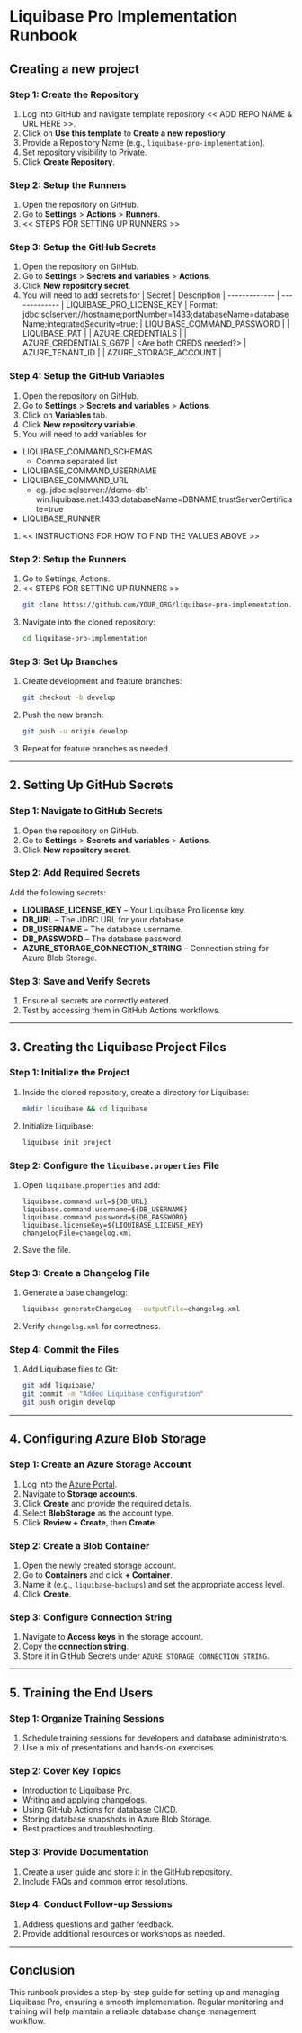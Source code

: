 # Liquibase Pro Implementation Runbook

## Creating a new project

### Step 1: Create the Repository
1. Log into GitHub and navigate template repository << ADD REPO NAME & URL HERE >>.
1. Click on **Use this template** to **Create a new repostiory**.
1. Provide a Repository Name (e.g., `liquibase-pro-implementation`).
1. Set repository visibility to Private.
1. Click **Create Repository**.

### Step 2: Setup the Runners
1. Open the repository on GitHub.
1. Go to **Settings** > **Actions** > **Runners**.
1. << STEPS FOR SETTING UP RUNNERS >>

### Step 3: Setup the GitHub Secrets
1. Open the repository on GitHub.
1. Go to **Settings** > **Secrets and variables** > **Actions**.
1. Click **New repository secret**.
1. You will need to add secrets for
| Secret        | Description
| ------------- | -------------
| LIQUIBASE_PRO_LICENSE_KEY | Format: jdbc:sqlserver://hostname;portNumber=1433;databaseName=databaseName;integratedSecurity=true;
| LIQUIBASE_COMMAND_PASSWORD | <Instructions on how to find>
| LIQUIBASE_PAT | <Instructions on how to find or generate>
| AZURE_CREDENTIALS | <Instructions on how to find and format>
| AZURE_CREDENTIALS_G67P | <Are both CREDS needed?>
| AZURE_TENANT_ID | <Instructions on how to find>
| AZURE_STORAGE_ACCOUNT | <Instructions on how to find>

### Step 4: Setup the GitHub Variables
1. Open the repository on GitHub.
1. Go to **Settings** > **Secrets and variables** > **Actions**.
1. Click on **Variables** tab.
1. Click **New repository variable**.
1. You will need to add variables for
  - LIQUIBASE_COMMAND_SCHEMAS
    - Comma separated list
  - LIQUIBASE_COMMAND_USERNAME
  - LIQUIBASE_COMMAND_URL
    - eg. jdbc:sqlserver://demo-db1-win.liquibase.net:1433;databaseName=DBNAME;trustServerCertificate=true
  - LIQUIBASE_RUNNER
1. << INSTRUCTIONS FOR HOW TO FIND THE VALUES ABOVE >>

### Step 2: Setup the Runners
1. Go to Settings, Actions.
2. << STEPS FOR SETTING UP RUNNERS >>
   ```sh
   git clone https://github.com/YOUR_ORG/liquibase-pro-implementation.git
   ```
3. Navigate into the cloned repository:
   ```sh
   cd liquibase-pro-implementation
   ```


### Step 3: Set Up Branches
1. Create development and feature branches:
   ```sh
   git checkout -b develop
   ```
2. Push the new branch:
   ```sh
   git push -u origin develop
   ```
3. Repeat for feature branches as needed.

---

## 2. Setting Up GitHub Secrets

### Step 1: Navigate to GitHub Secrets
1. Open the repository on GitHub.
2. Go to **Settings** > **Secrets and variables** > **Actions**.
3. Click **New repository secret**.

### Step 2: Add Required Secrets
Add the following secrets:
- **LIQUIBASE_LICENSE_KEY** – Your Liquibase Pro license key.
- **DB_URL** – The JDBC URL for your database.
- **DB_USERNAME** – The database username.
- **DB_PASSWORD** – The database password.
- **AZURE_STORAGE_CONNECTION_STRING** – Connection string for Azure Blob Storage.

### Step 3: Save and Verify Secrets
1. Ensure all secrets are correctly entered.
2. Test by accessing them in GitHub Actions workflows.

---

## 3. Creating the Liquibase Project Files

### Step 1: Initialize the Project
1. Inside the cloned repository, create a directory for Liquibase:
   ```sh
   mkdir liquibase && cd liquibase
   ```
2. Initialize Liquibase:
   ```sh
   liquibase init project
   ```

### Step 2: Configure the `liquibase.properties` File
1. Open `liquibase.properties` and add:
   ```properties
   liquibase.command.url=${DB_URL}
   liquibase.command.username=${DB_USERNAME}
   liquibase.command.password=${DB_PASSWORD}
   liquibase.licenseKey=${LIQUIBASE_LICENSE_KEY}
   changeLogFile=changelog.xml
   ```
2. Save the file.

### Step 3: Create a Changelog File
1. Generate a base changelog:
   ```sh
   liquibase generateChangeLog --outputFile=changelog.xml
   ```
2. Verify `changelog.xml` for correctness.

### Step 4: Commit the Files
1. Add Liquibase files to Git:
   ```sh
   git add liquibase/
   git commit -m "Added Liquibase configuration"
   git push origin develop
   ```

---

## 4. Configuring Azure Blob Storage

### Step 1: Create an Azure Storage Account
1. Log into the [Azure Portal](https://portal.azure.com).
2. Navigate to **Storage accounts**.
3. Click **Create** and provide the required details.
4. Select **BlobStorage** as the account type.
5. Click **Review + Create**, then **Create**.

### Step 2: Create a Blob Container
1. Open the newly created storage account.
2. Go to **Containers** and click **+ Container**.
3. Name it (e.g., `liquibase-backups`) and set the appropriate access level.
4. Click **Create**.

### Step 3: Configure Connection String
1. Navigate to **Access keys** in the storage account.
2. Copy the **connection string**.
3. Store it in GitHub Secrets under `AZURE_STORAGE_CONNECTION_STRING`.

---

## 5. Training the End Users

### Step 1: Organize Training Sessions
1. Schedule training sessions for developers and database administrators.
2. Use a mix of presentations and hands-on exercises.

### Step 2: Cover Key Topics
- Introduction to Liquibase Pro.
- Writing and applying changelogs.
- Using GitHub Actions for database CI/CD.
- Storing database snapshots in Azure Blob Storage.
- Best practices and troubleshooting.

### Step 3: Provide Documentation
1. Create a user guide and store it in the GitHub repository.
2. Include FAQs and common error resolutions.

### Step 4: Conduct Follow-up Sessions
1. Address questions and gather feedback.
2. Provide additional resources or workshops as needed.

---

## Conclusion
This runbook provides a step-by-step guide for setting up and managing Liquibase Pro, ensuring a smooth implementation. Regular monitoring and training will help maintain a reliable database change management workflow.

